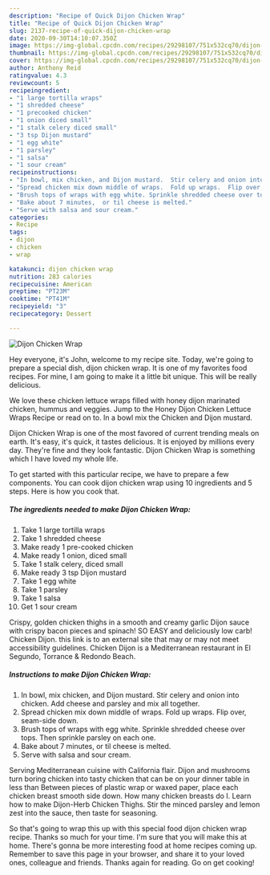 ```yaml
---
description: "Recipe of Quick Dijon Chicken Wrap"
title: "Recipe of Quick Dijon Chicken Wrap"
slug: 2137-recipe-of-quick-dijon-chicken-wrap
date: 2020-09-30T14:10:07.350Z
image: https://img-global.cpcdn.com/recipes/29298107/751x532cq70/dijon-chicken-wrap-recipe-main-photo.jpg
thumbnail: https://img-global.cpcdn.com/recipes/29298107/751x532cq70/dijon-chicken-wrap-recipe-main-photo.jpg
cover: https://img-global.cpcdn.com/recipes/29298107/751x532cq70/dijon-chicken-wrap-recipe-main-photo.jpg
author: Anthony Reid
ratingvalue: 4.3
reviewcount: 5
recipeingredient:
- "1 large tortilla wraps"
- "1 shredded cheese"
- "1 precooked chicken"
- "1 onion diced small"
- "1 stalk celery diced small"
- "3 tsp Dijon mustard"
- "1 egg white"
- "1 parsley"
- "1 salsa"
- "1 sour cream"
recipeinstructions:
- "In bowl, mix chicken, and Dijon mustard.  Stir celery and onion into chicken.  Add cheese and parsley and mix all together."
- "Spread chicken mix down middle of wraps.  Fold up wraps.  Flip over, seam-side down."
- "Brush tops of wraps with egg white. Sprinkle shredded cheese over tops.  Then sprinkle parsley on each one."
- "Bake about 7 minutes,  or til cheese is melted."
- "Serve with salsa and sour cream."
categories:
- Recipe
tags:
- dijon
- chicken
- wrap

katakunci: dijon chicken wrap 
nutrition: 283 calories
recipecuisine: American
preptime: "PT23M"
cooktime: "PT41M"
recipeyield: "3"
recipecategory: Dessert

---
```



![Dijon Chicken Wrap](https://img-global.cpcdn.com/recipes/29298107/751x532cq70/dijon-chicken-wrap-recipe-main-photo.jpg)

Hey everyone, it's John, welcome to my recipe site. Today, we're going to prepare a special dish, dijon chicken wrap. It is one of my favorites food recipes. For mine, I am going to make it a little bit unique. This will be really delicious.

We love these chicken lettuce wraps filled with honey dijon marinated chicken, hummus and veggies. Jump to the Honey Dijon Chicken Lettuce Wraps Recipe or read on to. In a bowl mix the Chicken and Dijon mustard.

Dijon Chicken Wrap is one of the most favored of current trending meals on earth. It's easy, it's quick, it tastes delicious. It is enjoyed by millions every day. They're fine and they look fantastic. Dijon Chicken Wrap is something which I have loved my whole life.


To get started with this particular recipe, we have to prepare a few components. You can cook dijon chicken wrap using 10 ingredients and 5 steps. Here is how you cook that.

<!--inarticleads1-->

##### The ingredients needed to make Dijon Chicken Wrap:

1. Take 1 large tortilla wraps
1. Take 1 shredded cheese
1. Make ready 1 pre-cooked chicken
1. Make ready 1 onion, diced small
1. Take 1 stalk celery, diced small
1. Make ready 3 tsp Dijon mustard
1. Take 1 egg white
1. Take 1 parsley
1. Take 1 salsa
1. Get 1 sour cream


Crispy, golden chicken thighs in a smooth and creamy garlic Dijon sauce with crispy bacon pieces and spinach! SO EASY and deliciously low carb! Chicken Dijon. this link is to an external site that may or may not meet accessibility guidelines. Chicken Dijon is a Mediterranean restaurant in El Segundo, Torrance &amp; Redondo Beach. 

<!--inarticleads2-->

##### Instructions to make Dijon Chicken Wrap:

1. In bowl, mix chicken, and Dijon mustard.  Stir celery and onion into chicken.  Add cheese and parsley and mix all together.
1. Spread chicken mix down middle of wraps.  Fold up wraps.  Flip over, seam-side down.
1. Brush tops of wraps with egg white. Sprinkle shredded cheese over tops.  Then sprinkle parsley on each one.
1. Bake about 7 minutes,  or til cheese is melted.
1. Serve with salsa and sour cream.


Serving Mediterranean cuisine with California flair. Dijon and mushrooms turn boring chicken into tasty chicken that can be on your dinner table in less than Between pieces of plastic wrap or waxed paper, place each chicken breast smooth side down. How many chicken breasts do I. Learn how to make Dijon-Herb Chicken Thighs. Stir the minced parsley and lemon zest into the sauce, then taste for seasoning. 

So that's going to wrap this up with this special food dijon chicken wrap recipe. Thanks so much for your time. I'm sure that you will make this at home. There's gonna be more interesting food at home recipes coming up. Remember to save this page in your browser, and share it to your loved ones, colleague and friends. Thanks again for reading. Go on get cooking!
